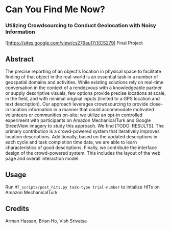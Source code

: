 # Can You Find Me Now?
### Utilizing Crowdsourcing to Conduct Geolocation with Noisy Information
![https://sites.google.com/view/cs279au17/](CS279) Final Project

## Abstract
The precise reporting of an object's location in physical space to facilitate finding of that object in the real-world is an essential task in a number of geospatial domains and activities. While existing solutions rely on real-time conversation in the context of a rendezvous with a knowledgeable partner or supply descriptive visuals, few options provide precise locations at scale, in the field, and with minimal original inputs (limited to a GPS location and text description). Our approach leverages crowdsourcing to provide close-in location information in a manner that could accommodate motivated volunteers or communities on-site; we utilize an opt-in controlled experiment with participants on Amazon MechanicalTurk and Google StreetView imagery to study this approach. We find [TODO: RESULTS]. The primary contribution is a crowd-powered system that iteratively improves location descriptions. Additionally, based on the updated descriptions in each cycle and task completion time data, we are able to learn characteristics of good descriptions. Finally, we contribute the interface design of the crowd-powered system. This includes the layout of the web page and overall interaction model.

## Usage
Run `MT_scripts/post_hits.py task-type trial-number` to intialize HITs on Amazon MechanicalTurk

## Credits
Arman Hassan, Brian Ho, Vish Srivatsa
